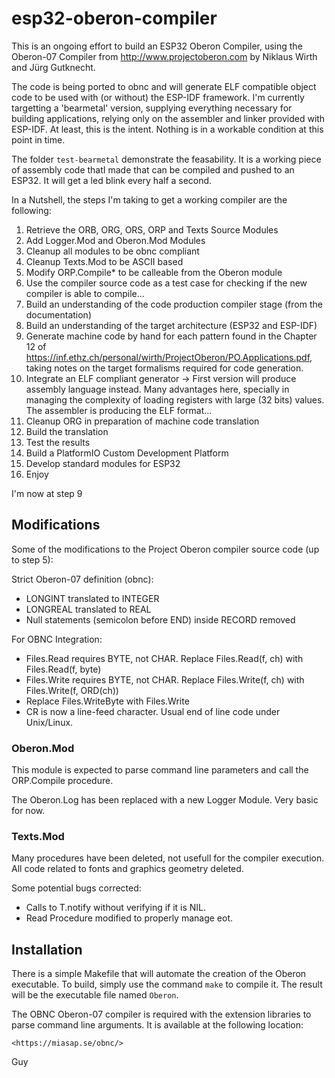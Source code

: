 # esp32-oberon-compiler

This is an ongoing effort to build an ESP32 Oberon Compiler, using the Oberon-07 Compiler from <http://www.projectoberon.com> by Niklaus Wirth and Jürg Gutknecht.

The code is being ported to obnc and will generate ELF compatible object code to be used with (or without) the ESP-IDF framework. I'm currently targetting a 'bearmetal' version, supplying everything necessary for building applications, relying only on the assembler and linker provided with ESP-IDF. At least, this is the intent. Nothing is in a workable condition at this point in time.

The folder `test-bearmetal` demonstrate the feasability. It is a working piece of assembly code thatI made that can be compiled and pushed to an ESP32. It will get a led blink every half a second.

In a Nutshell, the steps I'm taking to get a working compiler are the following:

1. Retrieve the ORB, ORG, ORS, ORP and Texts Source Modules
2. Add Logger.Mod and Oberon.Mod Modules
3. Cleanup all modules to be obnc compliant
4. Cleanup Texts.Mod to be ASCII based
5. Modify ORP.Compile* to be calleable from the Oberon module
6. Use the compiler source code as a test case for checking if the new compiler is able to compile...
7. Build an understanding of the code production compiler stage (from the documentation)
8. Build an understanding of the target architecture (ESP32 and ESP-IDF)
9. Generate machine code by hand for each pattern found in the Chapter 12 of <https://inf.ethz.ch/personal/wirth/ProjectOberon/PO.Applications.pdf>, taking notes on the target formalisms required for code generation.
10. Integrate an ELF compliant generator -> First version will produce assembly language instead. Many advantages here, specially in managing the complexity of loading registers with large (32 bits) values. The assembler is producing the ELF format...
11. Cleanup ORG in preparation of machine code translation
12. Build the translation
13. Test the results
14. Build a PlatformIO Custom Development Platform
15. Develop standard modules for ESP32
16. Enjoy

I'm now at step 9

## Modifications

Some of the modifications to the Project Oberon compiler source code (up to step 5):

Strict Oberon-07 definition (obnc):

- LONGINT translated to INTEGER
- LONGREAL translated to REAL
- Null statements (semicolon before END) inside RECORD removed

For OBNC Integration:

- Files.Read requires BYTE, not CHAR. Replace Files.Read(f, ch) with
    Files.Read(f, byte)
- Files.Write requires BYTE, not CHAR. Replace Files.Write(f, ch) with
    Files.Write(f, ORD(ch))
- Replace Files.WriteByte with Files.Write
- CR is now a line-feed character. Usual end of line code under Unix/Linux.

### Oberon.Mod

This module is expected to parse command line parameters and call the ORP.Compile procedure.

The Oberon.Log has been replaced with a new Logger Module. Very basic for now.

### Texts.Mod

Many procedures have been deleted, not usefull for the compiler execution.
All code related to fonts and graphics geometry deleted.

Some potential bugs corrected:

- Calls to T.notify without verifying if it is NIL.
- Read Procedure modified to properly manage eot.

## Installation

There is a simple Makefile that will automate the creation of the Oberon executable. To build, simply use the command `make` to compile it. The result will be the executable file named `Oberon`.

The OBNC Oberon-07 compiler is required with the extension libraries to parse command line arguments. It is available at the following location:

    <https://miasap.se/obnc/>

Guy
